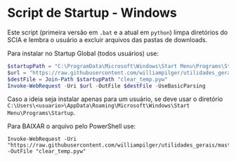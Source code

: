 # Script de Startup - Windows

Este script (primeira versão em `.bat` e a atual em `python`) limpa diretórios do SCIA e lembra o usuário a excluir arquivos das pastas de downloads.

Para instalar no Startup Global (todos usuários) use:
```ps1
$startupPath = "C:\ProgramData\Microsoft\Windows\Start Menu\Programs\Startup"
$url = "https://raw.githubusercontent.com/williampilger/utilidades_gerais/master/authenty_diversos/startup_script/clear_temp.pyw"
$destFile = Join-Path $startupPath "clear_temp.pyw"
Invoke-WebRequest -Uri $url -OutFile $destFile -UseBasicParsing
```

Caso a ideia seja instalar apenas para um usuário, se deve usar o diretório `C:\Users\<usuario>\AppData\Roaming\Microsoft\Windows\Start Menu\Programs\Startup`.

Para BAIXAR o arquivo pelo PowerShell use:
```p1
Invoke-WebRequest -Uri "https://raw.githubusercontent.com/williampilger/utilidades_gerais/master/authenty_diversos/startup_script/clear_temp.pyw" -OutFile "clear_temp.pyw"
```
